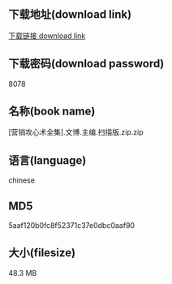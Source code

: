 ## 下载地址(download link)
[下载链接 download link](https://voluble-croquembouche-d321dc.netlify.app/?s=%5B%E8%90%A5%E9%94%80%E6%94%BB%E5%BF%83%E6%9C%AF%E5%85%A8%E9%9B%86%5D.%E6%96%87%E5%8D%9A.%E4%B8%BB%E7%BC%96.%E6%89%AB%E6%8F%8F%E7%89%88.zip)

## 下载密码(download password)
8078

## 名称(book name)
[营销攻心术全集].文博.主编.扫描版.zip.zip

## 语言(language)
chinese

## MD5
5aaf120b0fc8f52371c37e0dbc0aaf90

## 大小(filesize)
48.3 MB
